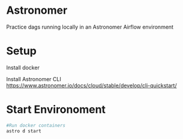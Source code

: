 # Astronomer
Practice dags running locally in an Astronomer Airflow environment

# Setup
Install docker

Install Astronomer CLI https://www.astronomer.io/docs/cloud/stable/develop/cli-quickstart/

# Start Environoment

```bash
#Run docker containers 
astro d start 
```
